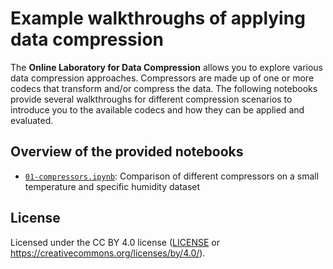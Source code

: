 # Example walkthroughs of applying data compression

The **Online Laboratory for Data Compression** allows you to explore various data compression approaches. Compressors are made up of one or more codecs that transform and/or compress the data. The following notebooks provide several walkthroughs for different compression scenarios to introduce you to the available codecs and how they can be applied and evaluated.


## Overview of the provided notebooks

- [`01-compressors.ipynb`](01-compressors.ipynb): Comparison of different compressors on a small temperature and specific humidity dataset


## License

Licensed under the CC BY 4.0 license ([LICENSE](../LICENSE.txt) or https://creativecommons.org/licenses/by/4.0/).
